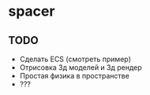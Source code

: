 # spacer

## TODO
* Сделать ECS (смотреть пример)
* Отрисовка 3д моделей и 3д рендер
* Простая физика в пространстве
* ???